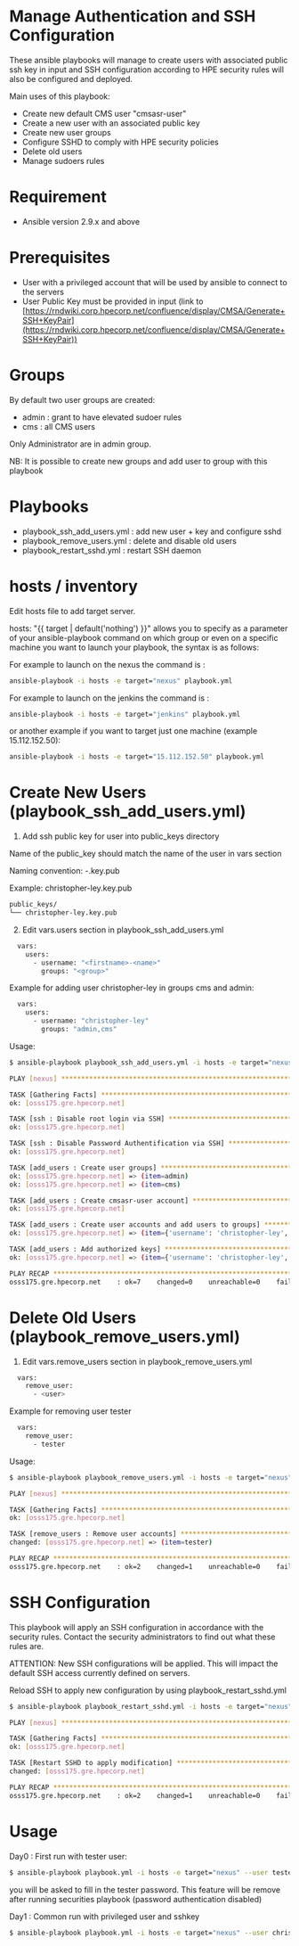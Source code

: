 # Manage Authentication and SSH Configuration

These ansible playbooks will manage to create users with associated public ssh key in input and SSH configuration according to HPE security rules will also be configured and deployed.

Main uses of this playbook:
- Create new default CMS user "cmsasr-user"
- Create a new user with an associated public key
- Create new user groups
- Configure SSHD to comply with HPE security policies
- Delete old users
- Manage sudoers rules

# Requirement
- Ansible version 2.9.x and above

# Prerequisites
- User with a privileged account that will be used by ansible to connect to the servers
- User Public Key must be provided in input (link to [https://rndwiki.corp.hpecorp.net/confluence/display/CMSA/Generate+SSH+KeyPair](https://rndwiki.corp.hpecorp.net/confluence/display/CMSA/Generate+SSH+KeyPair))

# Groups

By default two user groups are created:
- admin : grant to have elevated sudoer rules
- cms : all CMS users


Only Administrator are in admin group.

NB: It is possible to create new groups and add user to group with this playbook

# Playbooks

- playbook_ssh_add_users.yml : add new user + key and configure sshd 
- playbook_remove_users.yml : delete and disable old users
- playbook_restart_sshd.yml : restart SSH daemon


# hosts / inventory

Edit hosts file to add target server.

hosts: "{{ target | default('nothing') }}" allows you to specify as a parameter of your ansible-playbook command on which group or even on a specific machine you want to launch your playbook, the syntax is as follows:



For example to launch on the nexus the command is :
```bash
ansible-playbook -i hosts -e target="nexus" playbook.yml
```

For example to launch on the jenkins the command is :
```bash
ansible-playbook -i hosts -e target="jenkins" playbook.yml 
```

or another example if you want to target just one machine (example 15.112.152.50):
```bash
ansible-playbook -i hosts -e target="15.112.152.50" playbook.yml 
```

# Create New Users (playbook_ssh_add_users.yml)

1) Add ssh public key for user into public_keys directory

Name of the public_key should match the name of the user in vars section

Naming convention:
<firstname>-<name>.key.pub

Example:
christopher-ley.key.pub

```bash
public_keys/
└── christopher-ley.key.pub
```

2) Edit vars.users section in playbook_ssh_add_users.yml

```bash
  vars:
    users:
      - username: "<firstname>-<name>"
        groups: "<group>"
```

Example for adding user christopher-ley in groups cms and admin:

```bash
  vars:
    users:
      - username: "christopher-ley"
        groups: "admin,cms"
```

Usage: 
```bash
$ ansible-playbook playbook_ssh_add_users.yml -i hosts -e target="nexus" --user <privileged user> --private-key=<private_key>  | or use --user tester --ask-pass if first run

PLAY [nexus] ****************************************************************************************************************************************************************************************************

TASK [Gathering Facts] ******************************************************************************************************************************************************************************************
ok: [osss175.gre.hpecorp.net]

TASK [ssh : Disable root login via SSH] *************************************************************************************************************************************************************************
ok: [osss175.gre.hpecorp.net]

TASK [ssh : Disable Password Authentification via SSH] **********************************************************************************************************************************************************
ok: [osss175.gre.hpecorp.net]

TASK [add_users : Create user groups] ***************************************************************************************************************************************************************************
ok: [osss175.gre.hpecorp.net] => (item=admin)
ok: [osss175.gre.hpecorp.net] => (item=cms)

TASK [add_users : Create cmsasr-user account] *******************************************************************************************************************************************************************
ok: [osss175.gre.hpecorp.net]

TASK [add_users : Create user accounts and add users to groups] *************************************************************************************************************************************************
ok: [osss175.gre.hpecorp.net] => (item={'username': 'christopher-ley', 'groups': 'admin,cms'})

TASK [add_users : Add authorized keys] **************************************************************************************************************************************************************************
ok: [osss175.gre.hpecorp.net] => (item={'username': 'christopher-ley', 'groups': 'admin,cms'})

PLAY RECAP ******************************************************************************************************************************************************************************************************
osss175.gre.hpecorp.net    : ok=7    changed=0    unreachable=0    failed=0    skipped=0    rescued=0    ignored=0
```

# Delete Old Users (playbook_remove_users.yml)

1) Edit vars.remove_users section in playbook_remove_users.yml

```bash
  vars:
    remove_user:
      - <user>
```

Example for removing user tester

```bash
  vars:
    remove_user:
      - tester
```
Usage:
```bash
$ ansible-playbook playbook_remove_users.yml -i hosts -e target="nexus" --user christopher-ley --private-key=/home/christopher/.ssh/cley_id_rsa

PLAY [nexus] ****************************************************************************************************************************************************************************************************

TASK [Gathering Facts] ******************************************************************************************************************************************************************************************
ok: [osss175.gre.hpecorp.net]

TASK [remove_users : Remove user accounts] **********************************************************************************************************************************************************************
changed: [osss175.gre.hpecorp.net] => (item=tester)

PLAY RECAP ******************************************************************************************************************************************************************************************************
osss175.gre.hpecorp.net    : ok=2    changed=1    unreachable=0    failed=0    skipped=0    rescued=0    ignored=0
```

# SSH Configuration

This playbook will apply an SSH configuration in accordance with the security rules.
Contact the security administrators to find out what these rules are.

ATTENTION: New SSH configurations will be applied.
This will impact the default SSH access currently defined on servers.

Reload SSH to apply new configuration by using playbook_restart_sshd.yml
```bash
$ ansible-playbook playbook_restart_sshd.yml -i hosts -e target="nexus" --user christopher-ley --private-key=/home/christopher/.ssh/cley_id_rsa

PLAY [nexus] ****************************************************************************************************************************************************************************************************

TASK [Gathering Facts] ******************************************************************************************************************************************************************************************
ok: [osss175.gre.hpecorp.net]

TASK [Restart SSHD to apply modification] ***********************************************************************************************************************************************************************
changed: [osss175.gre.hpecorp.net]

PLAY RECAP ******************************************************************************************************************************************************************************************************
osss175.gre.hpecorp.net    : ok=2    changed=1    unreachable=0    failed=0    skipped=0    rescued=0    ignored=0
```

# Usage

Day0 : First run with tester user:
```bash
$ ansible-playbook playbook.yml -i hosts -e target="nexus" --user tester --ask-pass
```
you will be asked to fill in the tester password.
This feature will be remove after running securities playbook (password authentication disabled)

Day1 : Common run with privileged user and sshkey
```bash
$ ansible-playbook playbook.yml -i hosts -e target="nexus" --user christopher-ley --private-key=/home/christopher/.ssh/cley_id_rsa
```

